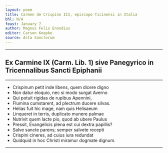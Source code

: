 ```yaml
---
layout: poem
title: Carmen de Crispino III, episcopo Ticinensi in Italia
bhl: N/A
feast: January 7
author: Magnus Felix Ennodius
editor: Carson Koepke
source: Acta Sanctorum
---
```


---

## Ex Carmine IX (Carm. Lib. 1) sive Panegyrico in Tricennalibus Sancti Epiphanii

---

- Crispinum petit inde libens, quem dicere digno
- Non datur eloquio, nec si modo surgat Averno
- Qui potuit rigidas de rupibus Apennini,
- Flumina cumstarent, ad plectrum ducere silvas.
- Helias fuit hic mage, nam quis Helisaeum
- Linqueret in terris, duplicato munere palmae
- Nutrivit quem lacte pio, quod ab ubere Paulus
- Pressit, Evangelicis plena est cui dextra papillis?
- Salve sancte parens; semper salvete recepti
- Crispini cineres, ad cuius iura redundat
- Quidquid in hoc Christi miramur dogmate dignum.

---
